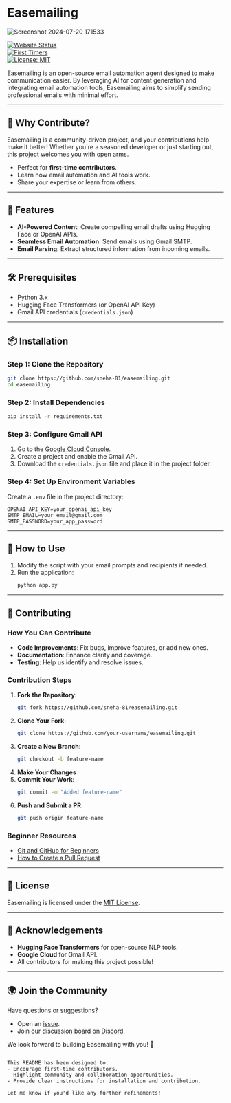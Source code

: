 # Easemailing
![Screenshot 2024-07-20 171533](https://github.com/user-attachments/assets/253c223a-d9bb-42fa-84fe-d034cdb7766a)

[![Website Status](https://img.shields.io/website?url=https%3A%2F%2Feasemailing.in)](https://easemailing6.wordpress.com/)  
[![First Timers](https://img.shields.io/badge/first--timers--friendly-blue.svg?style=flat-square)](https://www.firsttimersonly.com/)  
[![License: MIT](https://img.shields.io/badge/License-MIT-yellow.svg)](https://opensource.org/licenses/MIT)

Easemailing is an open-source email automation agent designed to make communication easier. By leveraging AI for content generation and integrating email automation tools, Easemailing aims to simplify sending professional emails with minimal effort.

---

## 🎉 Why Contribute?  

Easemailing is a community-driven project, and your contributions help make it better! Whether you're a seasoned developer or just starting out, this project welcomes you with open arms.  

- Perfect for **first-time contributors**.  
- Learn how email automation and AI tools work.  
- Share your expertise or learn from others.  

---

## 🚀 Features  

- **AI-Powered Content**: Create compelling email drafts using Hugging Face or OpenAI APIs.  
- **Seamless Email Automation**: Send emails using Gmail SMTP.  
- **Email Parsing**: Extract structured information from incoming emails.  

---

## 🛠 Prerequisites  

- Python 3.x  
- Hugging Face Transformers (or OpenAI API Key)  
- Gmail API credentials (`credentials.json`)  

---

## 📦 Installation  

### Step 1: Clone the Repository  
```bash
git clone https://github.com/sneha-81/easemailing.git
cd easemailing
```  

### Step 2: Install Dependencies  
```bash
pip install -r requirements.txt
```  

### Step 3: Configure Gmail API  
1. Go to the [Google Cloud Console](https://console.cloud.google.com/).  
2. Create a project and enable the Gmail API.  
3. Download the `credentials.json` file and place it in the project folder.  

### Step 4: Set Up Environment Variables  
Create a `.env` file in the project directory:  
```env
OPENAI_API_KEY=your_openai_api_key  
SMTP_EMAIL=your_email@gmail.com  
SMTP_PASSWORD=your_app_password  
```  

---

## 🤖 How to Use  

1. Modify the script with your email prompts and recipients if needed.  
2. Run the application:  
   ```bash
   python app.py
   ```  

---

## 🌟 Contributing  

### How You Can Contribute  
- **Code Improvements**: Fix bugs, improve features, or add new ones.  
- **Documentation**: Enhance clarity and coverage.  
- **Testing**: Help us identify and resolve issues.  

### Contribution Steps  
1. **Fork the Repository**:  
   ```bash
   git fork https://github.com/sneha-81/easemailing.git
   ```  
2. **Clone Your Fork**:  
   ```bash
   git clone https://github.com/your-username/easemailing.git
   ```  
3. **Create a New Branch**:  
   ```bash
   git checkout -b feature-name
   ```  
4. **Make Your Changes**  
5. **Commit Your Work**:  
   ```bash
   git commit -m "Added feature-name"
   ```  
6. **Push and Submit a PR**:  
   ```bash
   git push origin feature-name
   ```  

### Beginner Resources  
- [Git and GitHub for Beginners](https://guides.github.com/introduction/git-handbook/)  
- [How to Create a Pull Request](https://opensource.com/article/19/7/create-pull-request-github)  

---

## 📜 License  

Easemailing is licensed under the [MIT License](LICENSE).  

---

## 🤝 Acknowledgements  

- **Hugging Face Transformers** for open-source NLP tools.  
- **Google Cloud** for Gmail API.  
- All contributors for making this project possible!  

---

## 🌍 Join the Community  

Have questions or suggestions?  
- Open an [issue](https://github.com/sneha-81/easemailing/issues).  
- Join our discussion board on [Discord](https://discord.com/invite/easemailing).  

We look forward to building Easemailing with you! 🌟  
```

This README has been designed to:  
- Encourage first-time contributors.  
- Highlight community and collaboration opportunities.  
- Provide clear instructions for installation and contribution.  

Let me know if you'd like any further refinements!
